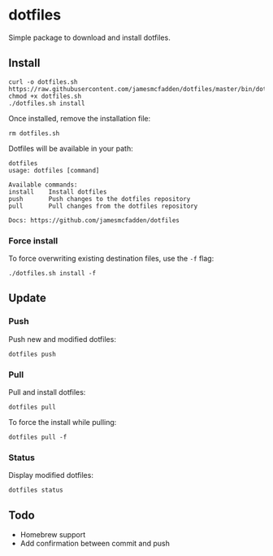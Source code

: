 # dotfiles

Simple package to download and install dotfiles.

## Install

```
curl -o dotfiles.sh https://raw.githubusercontent.com/jamesmcfadden/dotfiles/master/bin/dotfiles
chmod +x dotfiles.sh
./dotfiles.sh install
```

Once installed, remove the installation file:

```
rm dotfiles.sh
```

Dotfiles will be available in your path:

```
dotfiles
usage: dotfiles [command]

Available commands:
install    Install dotfiles
push       Push changes to the dotfiles repository
pull       Pull changes from the dotfiles repository

Docs: https://github.com/jamesmcfadden/dotfiles
```

### Force install

To force overwriting existing destination files, use the `-f` flag:

```
./dotfiles.sh install -f
```

## Update

### Push

Push new and modified dotfiles:

```
dotfiles push
```

### Pull

Pull and install dotfiles:

```
dotfiles pull
```

To force the install while pulling:

```
dotfiles pull -f
```

### Status

Display modified dotfiles:

```
dotfiles status
```

## Todo

- Homebrew support
- Add confirmation between commit and push
